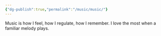 ```yaml
---
{"dg-publish":true,"permalink":"/music/music/"}
---
```


Music is how I feel, how I regulate, how I remember. I love the most when a familiar melody plays. 